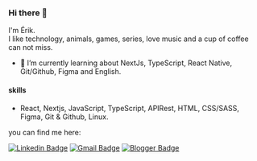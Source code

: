
  ### Hi there 👋

  I'm Érik.  
  I like technology, animals, games, series, love music and a cup of coffee can not miss.

  - 🌱 I’m currently learning about NextJs, TypeScript, React Native, Git/Github, Figma and English.

  #### skills
  - React, Nextjs, JavaScript, TypeScript, APIRest, HTML, CSS/SASS, Figma, Git & Github, Linux.

  you can find me here:  

  [![Linkedin Badge](https://img.shields.io/badge/-Linkedin-blue?style=flat-square&logo=Linkedin&logoColor=white&link=https://www.linkedin.com/in/erik-albuquerque/)](https://www.linkedin.com/in/erik-albuquerque/)
  [![Gmail Badge](https://img.shields.io/badge/-Gmail-c14438?style=flat-square&logo=Gmail&logoColor=white&link=mailto:erik.albuquerque.oficial@gmail.com)](mailto:erik.albuquerque.oficial@gmail.com)
  [![Blogger Badge](https://img.shields.io/badge/Portfolio-212121?style=flat-square&logo=blogger&logoColor=white&link=https://portfolio-kataik.vercel.app/)](https://portfolio-kataik.vercel.app/)

